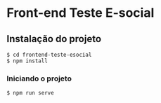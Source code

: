 # Front-end Teste E-social

## Instalação do projeto

```
$ cd frontend-teste-esocial
$ npm install
```

### Iniciando o projeto

```
$ npm run serve
```
